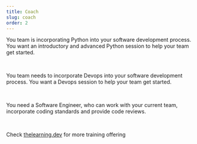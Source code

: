 ```yaml
---
title: Coach
slug: coach
order: 2
---
```


You team is incorporating Python into your software development process. You want an introductory and advanced Python session to help your team get started.

<br/>

You team needs to incorporate Devops into your software development process. You want a Devops session to help your team get started.

<br/>

You need a Software Engineer, who can work with your current team, incorporate coding standards and provide code reviews.

<br/>

Check [thelearning.dev](https://thelearning.dev) for more training offering
